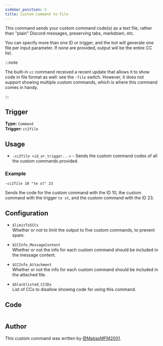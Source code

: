 ```yaml
---
sidebar_position: 5
title: Custom Command to File
---
```


This command sends your custom command code(s) as a text file, rather than "plain" Discord messages, preserving tabs, markdown, etc.

You can specify more than one ID or trigger, and the bot will generate one file per input parameter. If none are provided, output will be the entire CC list.

:::note

The built-in `cc` command received a recent update that allows it to show code in file format as well: see the `-file` switch. However, it does not support showing multiple custom commands, which is where this command comes in handy.

:::

## Trigger

**Type:** `Command`<br />
**Trigger:** `cc2file`

## Usage

- `-cc2file <id_or_trigger...>` - Sends the custom command codes of all the custom commands provided.

### Example

```
-cc2file 10 "te st" 23
```

Sends the code for the custom command with the ID 10, the custom command with the trigger `te st`, and the custom command with the ID 23.

## Configuration

- `$limitTo5CCs`<br />
  Whether or not to limit the output to five custom commands, to prevent spam.

- `$CCInfo_MessageContent`<br />
  Whether or not the info for each custom command should be included in the message content.

- `$CCInfo_Attachment`<br />
  Whether or not the info for each custom command should be included in the attached file.

- `$blacklisted_CCIDs`<br />
  List of CCs to disallow showing code for using this command.

## Code

```go file=../../../src/utilities/cc2file.go.tmpl

```

## Author

This custom command was written by [@MatiasMFM2001](https://github.com/MatiasMFM2001).
